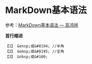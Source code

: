 # MarkDown基本语法

参考：[MarkDown基本语法 — 高鸿祥](https://www.jianshu.com/p/191d1e21f7ed)

**首行缩进**
```
【1】 &ensp;或&#8194; //半角
【2】 &emsp;或&#8195; //全角
【3】 &nbsp;或&#160;
```